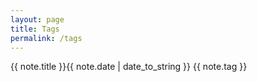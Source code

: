 ```yaml
---
layout: page
title: Tags
permalink: /tags
---
```


 {{ note.title }}{{ note.date | date_to_string }} {{ note.tag }}
